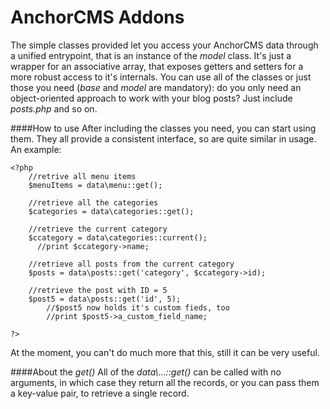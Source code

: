 AnchorCMS Addons
=========

The simple classes provided let you access your AnchorCMS data through a unified entrypoint, that is an instance of the *model* class. It's just a wrapper for an associative array, that exposes getters and setters for a more robust access to it's internals. 
You can use all of the classes or just those you need (*base* and *model* are mandatory): do you only need an object-oriented approach to work with your blog posts? Just include *posts.php* and so on.

####How to use
After including the classes you need, you can start using them. They all provide a consistent interface, so are quite similar in usage. An example:

    <?php
        //retrive all menu items
        $menuItems = data\menu::get();
        
        //retrieve all the categories
        $categories = data\categories::get();
        
        //retrieve the current category
        $ccategory = data\categories::current();
          //print $ccategory->name;
        
        //retrieve all posts from the current category
        $posts = data\posts::get('category', $ccategory->id);
        
        //retrieve the post with ID = 5
        $post5 = data\posts::get('id', 5);
            //$post5 now holds it's custom fieds, too
            //print $post5->a_custom_field_name;
        
    ?>
    
At the moment, you can't do much more that this, still it can be very useful.

####About the *get()*
All of the *data\\...::get()* can be called with no arguments, in which case they return all the records, or you can pass them a key-value pair, to retrieve a single record.
        


